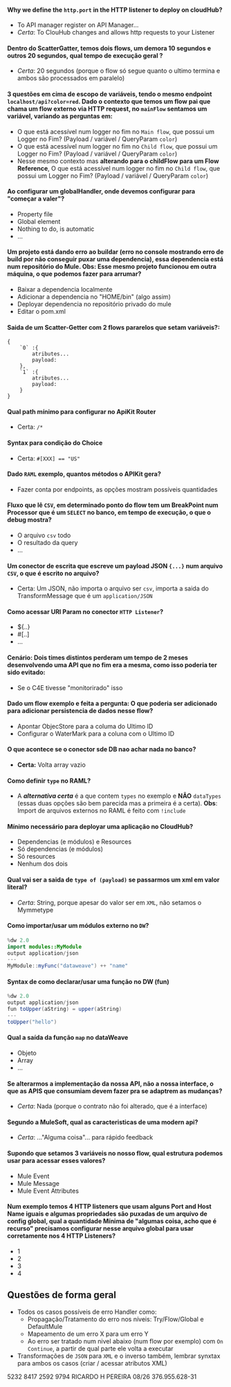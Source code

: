 #### Why we define the `http.port` in the HTTP listener to deploy on cloudHub?
- To API manager register on API Manager...
- *Certa*: To ClouHub changes and allows http requests to your Listener

#### Dentro do ScatterGatter, temos dois flows, um demora 10 segundos e outros 20 segundos, qual tempo de execução geral ?
- *Certa*: 20 segundos (porque o flow só segue quanto o ultimo termina e ambos são processados em paralelo)

#### 3 questões em cima de escopo de variáveis, tendo o mesmo endpoint `localhost/api?color=red`. Dado o contexto que temos um flow pai que chama um flow externo via HTTP request, no `mainFlow` sentamos um variável, variando as perguntas em:
- O que está acessível num logger no fim no `Main flow`, que possui um Logger no Fim? (Payload / variável / QueryParam `color`)
- O que está acessível num logger no fim no `Child flow`, que possui um Logger no Fim? (Payload / variável / QueryParam `color`)
- Nesse mesmo contexto mas **alterando para o childFlow para um Flow Reference**, O que está acessível num logger no fim no `Child flow`, que possui um Logger no Fim? (Payload / variável / QueryParam `color`)

#### Ao configurar um globalHandler, onde devemos configurar para "começar a valer"?
- Property file
- Global element
- Nothing to do, is automatic
- ...

#### Um projeto está dando erro ao buildar (erro no console mostrando erro de build por não conseguir puxar uma dependencia), essa dependencia está num repositório do Mule. Obs: Esse mesmo projeto funcionou em outra máquina, o que podemos fazer para arrumar?
- Baixar a dependencia localmente
- Adicionar a dependencia no "HOME/bin" (algo assim)
- Deployar dependencia no repositório privado do mule
- Editar o pom.xml

#### Saida de um Scatter-Getter com 2 flows pararelos que setam variáveis?:
```
{
	`0` :{
		atributes...
		payload:
	},
	`1` :{
		atributes...
		payload:
	}
}
```

#### Qual path mínimo para configurar no ApiKit Router
- Certa: `/*`

#### Syntax para condição do Choice
- Certa: `#[XXX] == "US"`

#### Dado `RAML` exemplo, quantos métodos o APIKit gera?
- Fazer conta por endpoints, as opções mostram possíveis quantidades

#### Fluxo que lê `CSV`, em determinado ponto do flow tem um BreakPoint num Processor que é um `SELECT` no banco, em tempo de execução, o que o debug mostra?
- O arquivo `csv` todo
- O resultado da query
- ...

#### Um conector de escrita que escreve um payload JSON `{...}` num arquivo `CSV`, o que é escrito no arquivo?
- Certa: Um JSON, não importa o arquivo ser `csv`, importa a saida do TransformMessage que é um `application/JSON`

#### Como acessar URI Param no conector `HTTP Listener`?
- ${..}
- #[..]
- ...

#### Cenário: Dois times distintos perderam um tempo de 2 meses desenvolvendo uma API que no fim era a mesma, como isso poderia ter sido evitado:
- Se o C4E tivesse "monitorirado" isso

#### Dado um flow exemplo e feita a pergunta: O que poderia ser adicionado para adicionar persistencia de dados nesse flow?
- Apontar ObjecStore para a columa do Ultimo ID
- Configurar o WaterMark para a coluna com o Ultimo ID 

#### O que acontece se o conector sde DB nao achar nada no banco?
 - **Certa:** Volta array vazio

#### Como definir `type` no RAML?
- A ***alternativa certa*** é a que contem `types` no exemplo e **NÃO** `dataTypes` (essas duas opções são bem parecida mas a primeira é a certa). **Obs**: Import de arquivos externos no RAML é feito com `!include`

#### Mínimo necessário para deployar uma aplicação no CloudHub?
- Dependencias (e módulos) e Resources
- Só dependencias (e módulos)
- Só resources
- Nenhum dos dois
 
#### Qual vai ser a saida de `type of (payload)` se passarmos um xml em valor literal?
- *Certa*: String, porque apesar do valor ser em `XML`, não setamos o Mymmetype
 
#### Como importar/usar um módulos externo no `DW`?
```java
%dw 2.0
import modules::MyModule
output application/json
---
MyModule::myFunc("dataweave") ++ "name"
```

#### Syntax de como declarar/usar uma função no DW (fun)
```java
%dw 2.0
output application/json
fun toUpper(aString) = upper(aString)
---
toUpper("hello")
```

#### Qual a saída da função `map` no dataWeave
- Objeto
- Array
- ...

#### Se alterarmos a implementação da nossa API, não a nossa interface, o que as APIS que consumiam devem fazer pra se adaptrem as mudanças?
- *Certa*: Nada (porque o contrato não foi alterado, que é a interface)

#### Segundo a MuleSoft, qual as caracteristicas de uma modern api?
- *Certa*: ..."Alguma coisa"... para rápido feedback

#### Supondo que setamos 3 variáveis no nosso flow, qual estrutura podemos usar para acessar esses valores?
- Mule Event
- Mule Message
- Mule Event Attributes

#### Num exemplo temos 4 HTTP listeners que usam alguns Port and Host Name iguais e algumas propriedades são puxadas de um arquivo de config global, qual a quantidade Mínima de "algumas coisa, acho que é recurso" precisamos configurar nesse arquivo global para usar corretamente nos 4 HTTP Listeners?
- 1
- 2
- 3
- 4


## Questões de forma geral
- Todos os casos possíveis de erro Handler como:
	- Propagação/Tratamento do erro nos níveis: Try/Flow/Global e DefaultMule
	- Mapeamento de um erro X para um erro Y
	- Ao erro ser tratado num nivel abaixo (num flow por exemplo) com `On Continue`, a partir de qual parte ele volta a executar
- Transformações de `JSON` para `XML` e o inverso também, lembrar synxtax para ambos os casos (criar / acessar atributos XML)


5232 8417 2592 9794
RICARDO H PEREIRA
08/26
376.955.628-31

